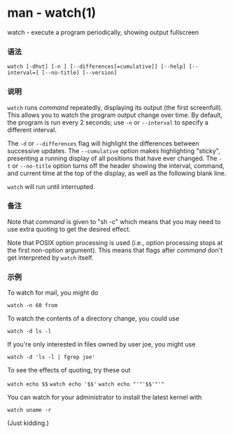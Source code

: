 # man - watch(1)

watch - execute a program periodically, showing output fullscreen

### 语法

```
watch [-dhvt] [-n ] [--differences[=cumulative]] [--help] [--interval=] [--no-title] [--version] 
```

### 说明

`watch` runs *command* repeatedly, displaying its output (the first screenfull). This allows you to watch the program output change over time. By default, the program is run every 2 seconds; use `-n` or `--interval` to specify a different interval.

The `-d` or `--differences` flag will highlight the differences between successive updates. The `--cumulative` option makes highlighting "sticky", presenting a running display of all positions that have ever changed. The `-t` or `--no-title` option turns off the header showing the interval, command, and current time at the top of the display, as well as the following blank line.

`watch` will run until interrupted.

### 备注

Note that *command* is given to "sh -c" which means that you may need to use extra quoting to get the desired effect.

Note that POSIX option processing is used (i.e., option processing stops at the first non-option argument). This means that flags after *command* don't get interpreted by `watch` itself.

### 示例

To watch for mail, you might do

`watch -n 60 from`

To watch the contents of a directory change, you could use

`watch -d ls -l`

If you're only interested in files owned by user joe, you might use

`watch -d 'ls -l | fgrep joe'`

To see the effects of quoting, try these out

`watch echo $$`
`watch echo '$$'`
`watch echo "'"'$$'"'"`

You can watch for your administrator to install the latest kernel with

`watch uname -r`

(Just kidding.)